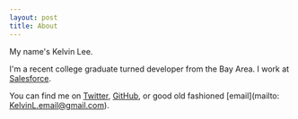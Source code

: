 ```yaml
---
layout: post 
title: About
---
```


My name's Kelvin Lee.

I'm a recent college graduate turned developer from the Bay Area. I work at [Salesforce](www.salesforce.com).

You can find me on [Twitter](www.twitter.com/kelvin_tweets), [GitHub](www.github.com/kelvin-git), or good old fashioned [email](mailto: KelvinL.email@gmail.com).
